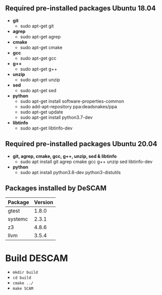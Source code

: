 ## Required pre-installed packages Ubuntu 18.04

* **git**
    * sudo apt-get git
* **agrep**
    * sudo apt-get agrep
* **cmake** 
    * sudo apt-get cmake       
* **gcc**
    * sudo apt-get gcc
* **g++**
    * sudo apt-get g++
* **unzip**
    * sudo apt-get unzip
* **sed**
    * sudo apt-get sed
* **python**
    * sudo apt-get install software-properties-common
    * sudo add-apt-repository ppa:deadsnakes/ppa
    * sudo apt-get update
    * sudo apt-get install python3.7-dev
* **libtinfo**
    * sudo apt-get libtinfo-dev 


## Required pre-installed packages Ubuntu 20.04

* **git, agrep, cmake, gcc, g++, unzip, sed & libtinfo**
    * sudo apt install git agrep cmake gcc g++ unzip sed libtinfo-dev
* **python**
    * sudo apt install python3.8-dev python3-distutils

## Packages installed by DeSCAM

Package |   Version
------- |   --------
gtest   |   1.8.0
systemc |   2.3.1
z3      |   4.8.6
llvm    |   3.5.4

# Build DESCAM
   * `mkdir build`
   * `cd build`
   * `cmake ../`
   * `make SCAM`
